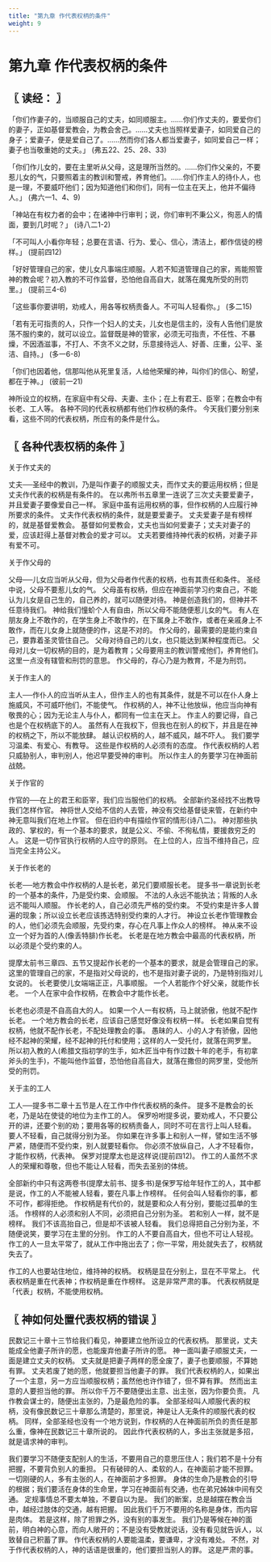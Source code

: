 ```yaml
---
title: "第九章 作代表权柄的条件"
weight: 9
---
```


# 第九章 作代表权柄的条件


## 〖 读经： 〗

「你们作妻子的，当顺服自己的丈夫，如同顺服主。……你们作丈夫的，要爱你们的妻子，正如基督爱教会，为教会舍己。……丈夫也当照样爱妻子，如同爱自己的身子；爱妻子，便是爱自己了。……然而你们各人都当爱妻子，如同爱自己一样；妻子也当敬重她的丈夫。」
(弗五22、25、28、33)

「你们作儿女的，要在主里听从父母，这是理所当然的。……你们作父亲的，不要惹儿女的气，只要照着主的教训和警戒，养育他们。……你们作主人的待仆人，也是一理，不要威吓他们；因为知道他们和你们，同有一位主在天上，他并不偏待人。」
(弗六一1、4、9)

「神站在有权力者的会中；在诸神中行审判；说，你们审判不秉公义，徇恶人的情面，要到几时呢？」
(诗八二1-2)

「不可叫人小看你年轻；总要在言语、行为、爱心、信心，清洁上，都作信徒的榜样。」
(提前四12)

「好好管理自己的家，使儿女凡事端庄顺服。人若不知道管理自己的家，焉能照管神的教会呢？初入教的不可作监督，恐怕他自高自大，就落在魔鬼所受的刑罚里。」
(提前三4-6)

「这些事你要讲明，劝戒人，用各等权柄责备人。不可叫人轻看你。」
(多二15)

「若有无可指责的人，只作一个妇人的丈夫，儿女也是信主的，没有人告他们是放荡不服约束的，就可以设立。监督既是神的管家，必须无可指责，不任性、不暴燥，不因酒滋事，不打人、不贪不义之财，乐意接待远人、好善、庄重，公平、圣洁、自持。」
(多一6-8)

「你们也因着他，信那叫他从死里复活，人给他荣耀的神，叫你们的信心、盼望，都在于神。」
(彼前一21)

神所设立的权柄，在家庭中有父母、夫妻、主仆；在上有君王、臣宰；在教会中有长老、工人等。
各种不同的代表权柄都有他们作权柄的条件。
今天我们要分别来看，这些不同的代表权柄，所应有的条件是什么。

## 〖 各种代表权柄的条件 〗

关于作丈夫的

丈夫──圣经中的教训，乃是叫作妻子的顺服丈夫，而作丈夫的要运用权柄；但是丈夫作代表的权柄是有条件的。
在以弗所书五章里一连说了三次丈夫要爱妻子，并且爱妻子要像爱自己一样。
家庭中虽有运用权柄的事，但作权柄的人应履行神所要求的条件。
丈夫作代表权柄的条件，就是要爱妻子。
丈夫爱妻子是有榜样的，就是基督爱教会。
基督如何爱教会，丈夫也当如何爱妻子；丈夫对妻子的爱，应该赶得上基督对教会的爱才可以。
丈夫若要维持神代表的权柄，对妻子非有爱不可。

关于作父母的

父母──儿女应当听从父母，但为父母者作代表的权柄，也有其责任和条件。
圣经中说，父母不要惹儿女的气。
父母虽有权柄，但应在神面前学习约束自己，不能认为儿女是自己生的，自己养的，就可以随便对待。
神是创造我们的，但神并不任意待我们。
神给我们憧蚧个人有自由，所以父母不能随便惹儿女的气。
有人在朋友身上不敢作的，在学生身上不敢作的，在下属身上不敢作，或者在亲戚身上不敢作，而在儿女身上就随便的作，这是不对的。
作父母的，最需要的是能约束自己，要靠着圣灵管住自己。
父母对待自己的儿女，也只能达到某种程度而已。
父母对儿女一切权柄的目的，是为着教育；父母要用主的教训警戒他们，养育他们。
这里一点没有辖管和刑罚的意思。
作父母的，存心乃是为教育，不是为刑罚。

关于作主人的

主人──作仆人的应当听从主人，但作主人的也有其条件，就是不可以在仆人身上施威风，不可威吓他们，不能使气。
作权柄的人，神不让他放纵，他应当向神有敬畏的心；因为无论主人与仆人，都同有一位主在天上。
作主人的要记得，自己也是个在权柄底下的人。
虽然有人在我权下，但我也在别人的权下，并且是在神的权柄之下，所以不能放肆。
越认识权柄的人，越不威风，越不吓人。
我们要学习温柔、有爱心、有教导。
这些是作权柄的人必须有的态度。
作代表权柄的人若只威胁别人，审判别人，他迟早要受神的审判。
所以作主人的务要学习在神面前战兢。

关于作官的

作官的──在上的君王和臣宰，我们应当服他们的权柄。
全部新约圣经找不出教导我们怎样作官。
神将世人交给不信的人去管，神没有交给基督徒来管，在新约中神无意叫我们在地上作官。
但在旧约中有描绘作官的情形(诗八二)。
神对那些执政的、掌权的，有一个基本的要求，就是公义、不偷、不徇私情，要援救穷乏的人。
这是一切作官执行权柄的人应守的原则。
在上位的人，应当不维持自己，应当完全主持公义。

关于作长老的

长老──地方教会中作权柄的人是长老，弟兄们要顺服长老。
提多书一章说到长老的一个基本的条件，乃是受约束、会顺服。
不法的人永远不能执法；背叛的人永远不能叫人顺服。
作长老的人，自己必须先严格的受约束。
不受约束是许多人普遍的现象；所以设立长老应该拣选特别受约束的人才行。
神设立长老作管理教会的人，他们必须先会顺服，先受约束，存心在凡事上作众人的榜样。
神从来不设立一个好为首的人(像丢特腓)作长老。
长老是在地方教会中最高的代表权柄，所以必须是个受约束的人。

提摩太前书三章四、五节又提起作长老的一个基本的要求，就是会管理自己的家。
这里的管理自己的家，不是指对父母说的，也不是指对妻子说的，乃是特别指对儿女说的。
长老要使儿女端端正正，凡事顺服。
一个人若能作个好父亲，就能作长老。
一个人在家中会作权柄，在教会中才能作长老。

长老也必须是不自高自大的人。
如果一个人一有权柄，马上就骄傲，他就不配作长老。
一个地方教会的长老，应该自己感觉好像没有权柄一样。
长老如果自觉有权柄，他就不配作长老，不配处理教会的事。
愚昧的人、小的人才有骄傲，因他经不起神的荣耀，经不起神的托付和使用；这样的人一受托付，就落在网罗里。
所以初入教的人(希腊文指初学的生手，如木匠当中有作过数十年的老手，有初拿斧头的生手)，不能叫他作监督，恐怕他自高自大，就落在撒但的网罗里，受他所受的刑罚。

关于主的工人

工人──提多书二章十五节是人在工作中作代表权柄的条件。
提多不是教会的长老，乃是站在使徒的地位为主作工的人。
保罗吩咐提多说，要劝戒人，不只要公开的讲，还要个别的劝；要用各等的权柄责备人，同时不可在言行上叫人轻看。
要人不轻看，自己就得分别为圣。
你如果在许多事上和别人一样，譬如生活不够严紧，随便而不受约束，别人就要轻看你。
你必须不放纵自己，人才不轻看你，才能作权柄，代表神。
保罗对提摩太也是这样说(提前四12)。
作工的人虽然不求人的荣耀和尊敬，但也不能让人轻看，而失去圣别的体统。

全部新约中只有这两卷书(提摩太前书、提多书)是保罗写给年轻作工的人，其中都是说，作工的人不能被人轻看，要在凡事上作榜样。
任何会叫人轻看你的事，都不可作，都得拒绝。
作权柄是有代价的，就是要和众人有分别，要能过孤单的生活。
作榜样的人必须和别人不同，必须把自己分别为圣。
若和别人一样，就不是榜样。
我们不该高抬自己，但是却不该被人轻看。
我们总得把自己分别为圣，不随便说笑，要学习在主里的分别。
作工的人不要自高自大，但也不可让人轻视。
作工的人一旦太平常了，就从工作中拖出去了；你一平常，用处就失去了，权柄就失去了。

作工的人也要站住地位，维持神的权柄。
权柄是显在分别上，显在不平常上。
代表权柄是重在代表神；作权柄是重在作榜样。
这是非常严肃的事。
代表权柄就是「代表」权柄，不能使用权柄。

## 〖 神如何处置代表权柄的错误 〗

民数记三十章十三节给我们看见，神要建立他所设立的代表权柄。
那里说，丈夫能成全他妻子所许的愿，也能废弃他妻子所许的愿。
神一面叫妻子顺服丈夫，一面是建立丈夫的权柄。
丈夫就是把妻子两样的愿全废了，妻子也要顺服，不算她有罪。
丈夫若废了她的愿，他就要担当他妻子的罪。
我们代表权柄的人，如果出了一个主意，另一方应当顺服权柄；虽然他也许作错了，但不算有罪。
然而出主意的人要担当他的罪。
所以你千万不要随便出主意、出主张，因为你要负责。
凡作教会谋士的，随便出主张的，乃是最危险的事。
全部圣经叫人顺服代表的权柄，没有像民数记三十章那么清楚的，那里说，神是让人无条件的顺服代表的权柄。
同样，全部圣经也没有一个地方说到，作权柄的人在神面前所负的责任是那么重，像神在民数记三十章所说的。
因此作代表权柄的人，多出主张就是多招，就是请求神的审判。

我们要学习不随便支配别人的生活，不要用自己的意思压住人；我们若不是十分有把握，不要背负别人的重担。
只有破碎的人、柔软的人，在神面前才能不担罪。
一切刚硬的人，多有主张的人，在神面前才多担罪。
身体的生命乃是教会的引导的根据；我们要活在身体的生命里，学习在神面前有交通，也在弟兄姊妹中间有交通。
定规事情总不要太单独，不要自以为是。
我们的断案，总是越摆在教会当中，越经过肢体的交通，越有把握。
因此我们千万不要用的名称是身体，而内容是肉体。
若是这样，除了担罪之外，没有别的事发生。
我们乃是等候在神的面前，明白神的心意，而向人敞开的；不是没有受教就说话，没有看见就告诉人，以致替自己积蓄了罪。
作代表权柄的人要能温柔，要谦卑，才没有难处。
不然，对于作代表权柄的人，神的话语是很重的，他们要担当别人的罪。
这是严肃的事。
